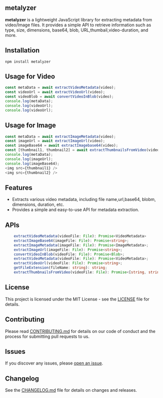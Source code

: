 ## metalyzer

**metalyzer** is a lightweight JavaScript library for extracting metadata from video/Image files. It provides a simple API to retrieve information such as type, size, dimensions, base64, blob, URL,thumbail,video-duration, and more.

## Installation

```
npm install metalyzer
```

## Usage for Video

```Typescript
const metaData = await extractVideoMetadata(video);
const videoUrl = await extractVideoUrl(video);
const videoBlob = await convertVideoInBlob(video);
console.log(metaData);
console.log(videoUrl);
console.log(videoUrl);
```

## Usage for Image

```Typescript
const metaData = await extractImageMetadata(video);
const imageUrl = await extractImageUrl(video);
const imageBase64 = await extractImagebase64(video);
const [thumbnail1, thumbnail2] = await extractThumbnailsFromVideo(video);
console.log(metaData);
console.log(imageUrl);
console.log(imageBase64);
<img src={thumbnail1} />
<img src={thumbnail2} />
```

## Features

- Extracts various video metadata, including file name,url,base64, blobm, dimensions, duration, etc.
- Provides a simple and easy-to-use API for metadata extraction.

## APIs

```Typescript
    extractVideoMetadata(videoFile: File): Promise<VideoMetadata>
    extractImageBase64(imageFile: File): Promise<string>;
    extractImageMetadata(imageFile: File): Promise<ImageMetadata>;
    extractImageUrl(imageFile: File): Promise<string>;
    convertVideoInBlob(videoFile: File): Promise<Blob>;
    extractVideoMetadata(videoFile: File): Promise<VideoMetadata>;
    extractVideoUrl(videoFile: File): Promise<string>;
    getFileExtension(fileName: string): string;
    extractThumbnailsFromVideo(videoFile: File): Promise<[string, string]>
```

## License

This project is licensed under the MIT License - see the [LICENSE](LICENSE) file for details.

## Contributing

Please read [CONTRIBUTING.md](CONTRIBUTING.md) for details on our code of conduct and the process for submitting pull requests to us.

## Issues

If you discover any issues, please [open an issue](https://github.com/your-username/metalyzer/issues).

## Changelog

See the [CHANGELOG.md](CHANGELOG.md) file for details on changes and releases.
